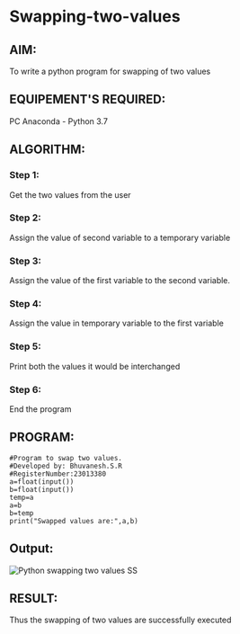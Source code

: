 # Swapping-two-values
## AIM:
To write a python program for swapping of two values
## EQUIPEMENT'S REQUIRED: 
PC
Anaconda - Python 3.7
## ALGORITHM: 
### Step 1:
Get the two values from the user
### Step 2: 
Assign the value of second variable to a temporary variable 
### Step 3: 
Assign the value of the first variable to the second variable.
### Step 4:  
Assign the value in temporary variable to the first variable
### Step 5: 
Print both the values it would be interchanged
### Step 6: 
End the program
## PROGRAM:
```
#Program to swap two values.
#Developed by: Bhuvanesh.S.R
#RegisterNumber:23013380
a=float(input())
b=float(input())
temp=a
a=b
b=temp
print("Swapped values are:",a,b)

```
## Output:
![Python swapping two values SS](https://github.com/Bhuvanesh-Suresh/Swapping-two-values/assets/145742661/276ae993-93c2-4562-94e4-4813b6290aac)

## RESULT:
Thus the swapping of two values are successfully executed



